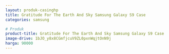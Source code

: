 ```yaml
---
layout: produk-casinghp
title: Gratitude For The Earth And Sky Samsung Galaxy S9 Case
categories: samsung

# Produk
product-title: Gratitude For The Earth And Sky Samsung Galaxy S9 Case
image-drive: 1bJO_y8x8CGmfjcuV9ZL0pxnWqjtOnN9j
harga: 90000
---
```

